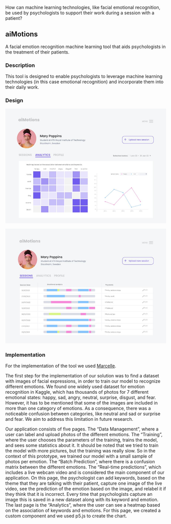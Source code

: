 How can machine learning technologies, like facial emotional recognition, be used by psychologists to support their work during a session with a patient?


## aiMotions
A facial emotion recognition machine learning tool that aids psychologists in the treatment of their patients.

### Description
This tool is designed to enable psychologists to leverage machine learning technologies (in this case emotional recognition) and incorporate them into their daily work.

### Design

![alt text](https://github.com/katmpatz/AImotion/blob/master/img1.JPG)

![alt text](https://github.com/katmpatz/AImotion/blob/master/img2.JPG)

### Implementation

For the implementation of the tool we used [Marcelle](https://https://marcelle.dev/).

The first step for the implementation of our solution was to find a dataset with images of facial expressions, in order to train our model to recognize different emotions. We found one widely used dataset for emotion recognition in Kaggle, which has thousands of photos for 7 different emotional states: happy, sad, angry, neutral, surprise, disgust, and fear. However, it has to be mentioned that some of the images are included in more than one category of emotions. As a consequence, there was a noticeable confusion between categories, like neutral and sad or surprise and fear. We aim to address this limitation in future research.

Our application consists of five pages. The “Data Management”, where a user can label and upload photos of the different emotions. The “Training”, where the user chooses the parameters of the training, trains the model, and sees some statistics about it. It should be noted that we tried to train the model with more pictures, but the training was really slow. So in the context of this prototype, we trained our model with a small sample of photos per emotion. The “Batch Prediction”, where there is a confusion matrix between the different emotions. The “Real-time predictions”, which includes a live webcam video and is considered the main component of our application. On this page, the psychologist can add keywords, based on the theme that they are talking with their patient, capture one image of the live video, see the prediction of the emotion based on the image, and relabel it if they think that it is incorrect. Every time that psychologists capture an image this is saved in a new dataset along with its keyword and emotion. The last page is the “Analytics”, where the user can see a heatmap based on the association of keywords and emotions. For this page, we created a custom component and we used p5.js to create the chart.
